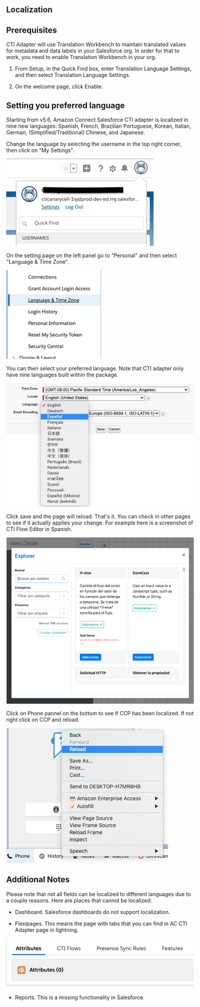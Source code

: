 <h2 class="toc">Localization</h2>

Prerequisites
-------------
CTI Adapter will use Translation Workbench to maintain translated values for metadata and data labels in your Salesforce org. In order for that to work, you need to enable Translation Workbench in your org. 

1. From Setup, in the Quick Find box, enter Translation Language Settings, and then select Translation Language Settings.

2. On the welcome page, click Enable.

Setting you preferred language
-------------

Starting from v5.6, Amazon Connect Salesforce CTI adapter is localized in nine new languages: Spanish, French, Brazilian Portuguese, Korean, Italian, German, (Simplified/Traditional) Chinese, and Japanese. 

Change the language by selecting the username in the top right corner, then click on "My Settings".

<img src="../media/localization-1.png">

On the setting page on the left panel go to "Personal" and then select "Language & Time Zone".

<img src="../media/localization-2.png">

You can then select your preferred language. Note that CTI adapter only have nine languages built within the package. 

<img src="../media/localization-3.png">

Click save and the page will reload. That's it. You can check in other pages to see if it actually applies your change. For example here is a screenshot of CTI Flow Editor in Spanish.

<img src="../media/localization-4.png">

Click on Phone pannel on the bottom to see if CCP has been localized. If not right click on CCP and reload.

<img src="../media/localization-5.png">

Additional Notes
-------------

Please note that not all fields can be localized to different languages due to a couple reasons. Here are places that cannot be localized:

* Dashboard. Salesforce dashboards do not support localization.

* Flexipages. This means the page with tabs that you can find in AC CTI Adapter page in lightning. 


<img src="../media/localization-6.png">

* Reports. This is a missing functionality in Salesforce.